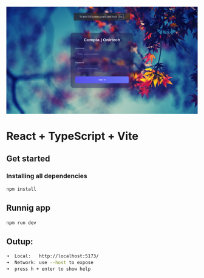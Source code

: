 ![alt](./public/palette.png)

# React + TypeScript + Vite

## Get started

### Installing all dependencies
```bash
npm install
```

## Runnig app
```bash
npm run dev
```

## Outup:

```bash
➜  Local:   http://localhost:5173/
➜  Network: use --host to expose
➜  press h + enter to show help
```